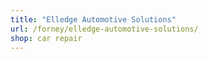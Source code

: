 ```yaml
---
title: "Elledge Automotive Solutions"
url: /forney/elledge-automotive-solutions/
shop: car repair
---
```

